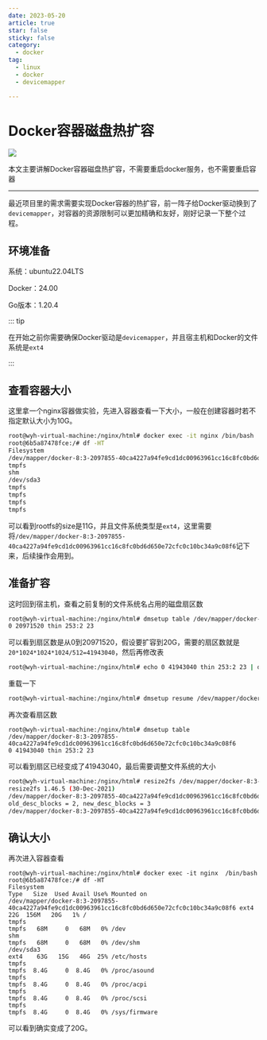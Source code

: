 ```yaml
---
date: 2023-05-20
article: true
star: false
sticky: false
category:
  - docker
tag:
  - linux
  - docker
  - devicemapper

---
```


# Docker容器磁盘热扩容

![](https://w.wallhaven.cc/full/9m/wallhaven-9mjoy1.png)



本文主要讲解Docker容器磁盘热扩容，不需要重启docker服务，也不需要重启容器

<!-- more -->
---
最近项目里的需求需要实现Docker容器的热扩容，前一阵子给Docker驱动换到了`devicemapper`，对容器的资源限制可以更加精确和友好，刚好记录一下整个过程。



## 环境准备

系统：ubuntu22.04LTS

Docker：24.00

Go版本：1.20.4

::: tip

在开始之前你需要确保Docker驱动是`devicemapper`，并且宿主机和Docker的文件系统是`ext4`

:::



## 查看容器大小

这里拿一个nginx容器做实验，先进入容器查看一下大小，一般在创建容器时若不指定默认大小为10G。

```sh
root@wyh-virtual-machine:/nginx/html# docker exec -it nginx /bin/bash
root@6b5a87478fce:/# df -HT
Filesystem                                                                                      Type   Size  Used Avail Use% Mounted on
/dev/mapper/docker-8:3-2097855-40ca4227a94fe9cd1dc00963961cc16c8fc0bd6d650e72cfc0c10bc34a9c08f6 ext4    11G  156M  9.8G   2% /
tmpfs                                                                                           tmpfs   68M     0   68M   0% /dev
shm                                                                                             tmpfs   68M     0   68M   0% /dev/shm
/dev/sda3                                                                                       ext4    63G   15G   46G  25% /etc/hosts
tmpfs                                                                                           tmpfs  8.4G     0  8.4G   0% /proc/asound
tmpfs                                                                                           tmpfs  8.4G     0  8.4G   0% /proc/acpi
tmpfs                                                                                           tmpfs  8.4G     0  8.4G   0% /proc/scsi
tmpfs 
```

可以看到rootfs的size是11G，并且文件系统类型是`ext4`，这里需要将`/dev/mapper/docker-8:3-2097855-40ca4227a94fe9cd1dc00963961cc16c8fc0bd6d650e72cfc0c10bc34a9c08f6`记下来，后续操作会用到。



## 准备扩容

这时回到宿主机，查看之前复制的文件系统名占用的磁盘扇区数

```sh
root@wyh-virtual-machine:/nginx/html# dmsetup table /dev/mapper/docker-8:3-2097855-40ca4227a94fe9cd1dc00963961cc16c8fc0bd6d650e72cfc0c10bc34a9c08f6
0 20971520 thin 253:2 23
```

 可以看到扇区数是从0到20971520，假设要扩容到20G，需要的扇区数就是`20*1024*1024*1024/512=41943040`，然后再修改表

```sh
root@wyh-virtual-machine:/nginx/html# echo 0 41943040 thin 253:2 23 | dmsetup load /dev/mapper/docker-8:3-2097855-40ca4227a94fe9cd1dc00963961cc16c8fc0bd6d650e72cfc0c10bc34a9c08f6
```

重载一下

```sh
root@wyh-virtual-machine:/nginx/html# dmsetup resume /dev/mapper/docker-8:3-2097855-40ca4227a94fe9cd1dc00963961cc16c8fc0bd6d650e72cfc0c10bc34a9c08f6
```

再次查看扇区数

```
root@wyh-virtual-machine:/nginx/html# dmsetup table /dev/mapper/docker-8:3-2097855-40ca4227a94fe9cd1dc00963961cc16c8fc0bd6d650e72cfc0c10bc34a9c08f6
0 41943040 thin 253:2 23
```

可以看到扇区已经变成了41943040，最后需要调整文件系统的大小

```sh
root@wyh-virtual-machine:/nginx/html# resize2fs /dev/mapper/docker-8:3-2097855-40ca4227a94fe9cd1dc00963961cc16c8fc0bd6d650e72cfc0c10bc34a9c08f6
resize2fs 1.46.5 (30-Dec-2021)
/dev/mapper/docker-8:3-2097855-40ca4227a94fe9cd1dc00963961cc16c8fc0bd6d650e72cfc0c10bc34a9c08f6 上的文件系统已被挂载于 /var/lib/docker/devicemapper/mnt/40ca4227a94fe9cd1dc00963961cc16c8fc0bd6d650e72cfc0c10bc34a9c08f6；需要进行在线调整大小
old_desc_blocks = 2, new_desc_blocks = 3
/dev/mapper/docker-8:3-2097855-40ca4227a94fe9cd1dc00963961cc16c8fc0bd6d650e72cfc0c10bc34a9c08f6 上的文件系统大小已经调整为 5242880 个块（每块 4k）。
```



## 确认大小

再次进入容器查看

```
root@wyh-virtual-machine:/nginx/html# docker exec -it nginx  /bin/bash
root@6b5a87478fce:/# df -HT
Filesystem                                                                                      Type   Size  Used Avail Use% Mounted on
/dev/mapper/docker-8:3-2097855-40ca4227a94fe9cd1dc00963961cc16c8fc0bd6d650e72cfc0c10bc34a9c08f6 ext4    22G  156M   20G   1% /
tmpfs                                                                                           tmpfs   68M     0   68M   0% /dev
shm                                                                                             tmpfs   68M     0   68M   0% /dev/shm
/dev/sda3                                                                                       ext4    63G   15G   46G  25% /etc/hosts
tmpfs                                                                                           tmpfs  8.4G     0  8.4G   0% /proc/asound
tmpfs                                                                                           tmpfs  8.4G     0  8.4G   0% /proc/acpi
tmpfs                                                                                           tmpfs  8.4G     0  8.4G   0% /proc/scsi
tmpfs                                                                                           tmpfs  8.4G     0  8.4G   0% /sys/firmware
```

可以看到确实变成了20G。





